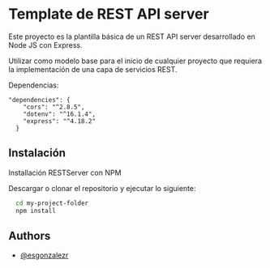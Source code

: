 
# Template de REST API server

Este proyecto es la plantilla básica de un REST API server desarrollado en Node JS con Express.

Utilizar como modelo base para el inicio de cualquier proyecto que requiera la implementación de una capa de servicios REST.

Dependencias:

````
"dependencies": {
    "cors": "^2.8.5",
    "dotenv": "^16.1.4",
    "express": "^4.18.2"
  }
````




## Instalación

Installación RESTServer con NPM

Descargar o clonar el repositorio y ejecutar lo siguiente:

```bash
  cd my-project-folder
  npm install 
```
    
## Authors

- [@esgonzalezr](https://github.com/esgonzalezr)

